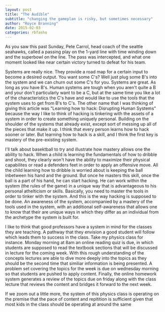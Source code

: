 ```yaml
---
layout: post
title: "The Audible"
subtitle: "changing the gameplan is risky, but sometimes necessary"
author: "Royce Branning"
date: 2015-02-03 
categories: rbfasho
---
```


As you saw this past Sunday, Pete Carrol, head coach of the seattle seahawks, called a passing play on the 1-yard line with time winding down and the superbowl on the line. The pass was intercepted, and what one moment looked like near certain victory turned to defeat for his team. 

Systems are really nice. They provide a road map for a certain input to become a desired output. You want some C's? Well just plug some B's into the system and we can churn out some C's for you. Systems are great. As long as you have B's. Human systems are tough when you aren't quite a B and your don't particularly want to be a C, but at the same time you like a lot of the characteristics the C's have and would like to use the tools that the system uses to get from B's to C's. The other name that I was thinking of giving this article was "Learning how to hack: Disrupting Human Systems" because the way I like to think of hacking is tinkering with the assets of a system in order to create something uniquely personal. Building on the shoulder of the systems that already exist, except sort of messing up all of the pieces that make it up. I think that every person learns how to hack sooner or later. But learning how to hack is a skill, and I think the first key is mastery of the pre-existing system. 

I'll talk about basektball to try and illustrate how mastery allows one the ability to hack. When a child is learning the fundamentals of how to dribble and shoot, they clearly won't have the ability to maximize their physical capabilites or read a defenders feet in order to apply an offensive move. All the child learning how to dribble is worried about is keeping the ball inbetween his hand and the ground. But once he masters this skill, once the ball is a part of his hand, he can start hacking. He can work within the system (the rules of the game) in a unique way that is advantageous to his personal athelticism or skills. Basically, you need to master the tools in order to tinker with the system. And this is the way hacking is supposed to be done. An awareness of the system, accompanied by a mastery of the tools used in the system, with an additional self-awareness that allows one to know that their are unique ways in which they differ as an individual from the archetype the system is built for. 

I like to think that good professors have a system in mind for the classes they are teaching. A pathway that they envision a good student will follow which leads them to success in the class. Take my physics class for instance. Monday morning at 8am an online reading quiz is due, in which students are supposed to read the textbook sections that will be discussed in lecture for the coming week. With this rough understanding of the concepts lectures are able to dive more deeply into the topics as they should be the second time that similiar information is being presented. A problem set covering the topics for the week is due on wednesday morning so that students are pushed to apply content. Finally, the online homework system generates a review of the topics due on friday along with the class lecture that reviews the content and bridges it forward to the next week. 

If we zoom out a little more, the system of this physics class is operating on the premise that the pace of content and repitition is sufficient given that most kids in the class should be operating at around the same 